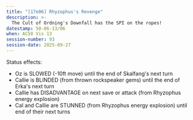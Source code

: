 ```yaml
---
title: "[17e06] Rhyzophus's Revenge"
description: >-
  The Cult of Ordning's Downfall has the SPI on the ropes!
datestamp: 50-06-13/06
when: AC50 Vis 13
session-number: 93
session-date: 2025-09-27
---
```


Status effects:
- Oz is SLOWED (-10ft move) until the end of Skalfang's next turn
- Callie is BLINDED (from thrown rockspeaker gems) until the end of Erka's next turn
- Callie has DISADVANTAGE on next save or attack (from Rhyzophus energy explosion)
- Cal and Callie are STUNNED (from Rhyzophus energy explosion) until end of their next turns
